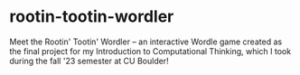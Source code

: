 # rootin-tootin-wordler
Meet the Rootin' Tootin' Wordler – an interactive Wordle game created as the final project for my Introduction to Computational Thinking, which I took during the fall '23 semester at CU Boulder!
